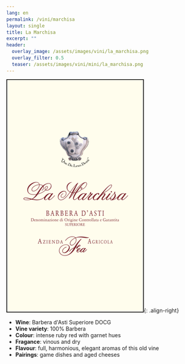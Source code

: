 ```yaml
---
lang: en 
permalink: /vini/marchisa
layout: single
title: La Marchisa 
excerpt: "" 
header:
  overlay_image: /assets/images/vini/la_marchisa.png
  overlay_filter: 0.5
  teaser: /assets/images/vini/mini/la_marchisa.png
---
```

![La Marchisa](/assets/images/vini/la_marchisa.png){: .align-right}

- **Wine**: Barbera d'Asti Superiore DOCG
- **Vine variety**: 100% Barbera
- **Colour**: intense ruby red with garnet hues
- **Fragance**: vinous and dry
- **Flavour**: full, harmonious, elegant aromas of this old vine
- **Pairings**: game dishes and aged cheeses
